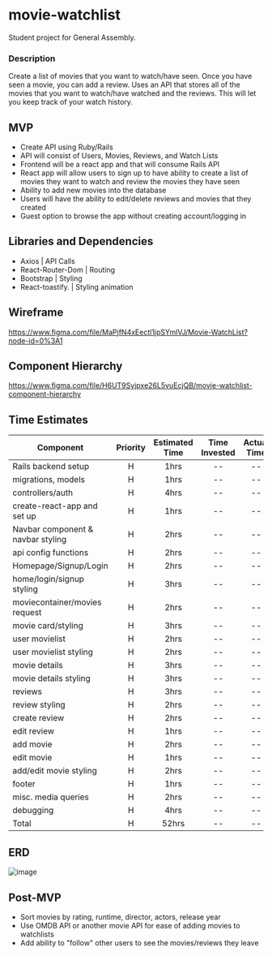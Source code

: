 # movie-watchlist
Student project for General Assembly. 

### Description
Create a list of movies that you want to watch/have seen. Once you have seen a movie, you can add a review.
Uses an API that stores all of the movies that you want to watch/have watched and the reviews. This will let you keep track of your watch history. 

## MVP
- Create API using Ruby/Rails 
- API will consist of Users, Movies, Reviews, and Watch Lists
- Frontend will be a react app and that will consume Rails API 
- React app will allow users to sign up to have ability to create a list of movies they want to watch and review the movies they have seen
- Ability to add new movies into the database
- Users will have the ability to edit/delete reviews and movies that they created
- Guest option to browse the app without creating account/logging in

## Libraries and Dependencies

- Axios             | API Calls
- React-Router-Dom  | Routing
- Bootstrap         | Styling
- React-toastify.   | Styling animation


## Wireframe
https://www.figma.com/file/MaPjfN4xEectl1jpSYmlVJ/Movie-WatchList?node-id=0%3A1


## Component Hierarchy
https://www.figma.com/file/H6UT9Syjpxe26L5vuEcjQB/movie-watchlist-component-hierarchy


## Time Estimates

| Component                                 | Priority | Estimated Time | Time Invested | Actual Time |
| ----------------------------------------- | :------: | :------------: | :-----------: | :---------: |
| Rails backend setup                       |    H     |      1hrs      |     --        |    --       |
| migrations, models                        |    H     |      1hrs      |     --        |    --       |
| controllers/auth                          |    H     |      4hrs      |     --        |    --       |
| create-react-app and set up               |    H     |      1hrs      |     --        |    --       |
| Navbar component & navbar styling         |    H     |      2hrs      |     --        |    --       |
| api config functions                      |    H     |      2hrs      |     --        |    --       |
| Homepage/Signup/Login                     |    H     |      2hrs      |     --        |    --       |
| home/login/signup styling                 |    H     |      3hrs      |     --        |    --       |
| moviecontainer/movies request             |    H     |      2hrs      |     --        |    --       |
| movie card/styling                        |    H     |      3hrs      |     --        |    --       |
| user movielist                            |    H     |      2hrs      |     --        |    --       |
| user movielist styling                    |    H     |      2hrs      |     --        |    --       |
| movie details                             |    H     |      3hrs      |     --        |    --       |
| movie details styling                     |    H     |      3hrs      |     --        |    --       |
| reviews                                   |    H     |      3hrs      |     --        |    --       |
| review styling                            |    H     |      2hrs      |     --        |    --       |
| create review                             |    H     |      2hrs      |     --        |    --       |
| edit review                               |    H     |      1hrs      |     --        |    --       |
| add movie                                 |    H     |      2hrs      |     --        |    --       |
| edit movie                                |    H     |      1hrs      |     --        |    --       |
| add/edit movie styling                    |    H     |      2hrs      |     --        |    --       |
| footer                                    |    H     |      1hrs      |     --        |    --       |
| misc. media queries                       |    H     |      2hrs      |     --        |    --       |
| debugging                                 |    H     |      4hrs      |     --        |    --       |
| Total                                     |    H     |     52hrs      |     --        |    --       |


## ERD
![image](https://user-images.githubusercontent.com/80793283/155444235-921134ad-5fae-478b-8012-70760bea6f4f.png)



## Post-MVP
- Sort movies by rating, runtime, director, actors, release year
- Use OMDB API or another movie API for ease of adding movies to watchlists
- Add ability to "follow" other users to see the movies/reviews they leave
